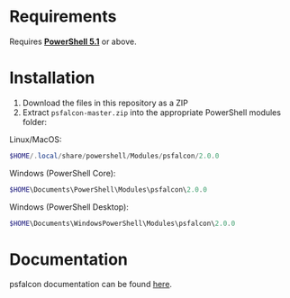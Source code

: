 # Requirements
Requires **[PowerShell 5.1](https://github.com/PowerShell/PowerShell#get-powershell)** or above.

# Installation
1. Download the files in this repository as a ZIP
2. Extract `psfalcon-master.zip` into the appropriate PowerShell modules folder:

Linux/MacOS:
```powershell
$HOME/.local/share/powershell/Modules/psfalcon/2.0.0
```
Windows (PowerShell Core):
```powershell
$HOME\Documents\PowerShell\Modules\psfalcon\2.0.0
```
Windows (PowerShell Desktop):
```powershell
$HOME\Documents\WindowsPowerShell\Modules\psfalcon\2.0.0
```

# Documentation
psfalcon documentation can be found [here](https://docs.google.com/document/d/1fWFsVeJExyyCwhHH1enSs2qQMGSUPPnWcdCf3sWrD5M).